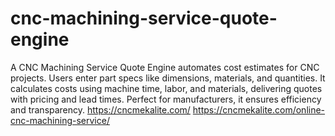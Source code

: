 # cnc-machining-service-quote-engine
A CNC Machining Service Quote Engine automates cost estimates for CNC projects. Users enter part specs like dimensions, materials, and quantities. It calculates costs using machine time, labor, and materials, delivering quotes with pricing and lead times. Perfect for manufacturers, it ensures efficiency and transparency.
https://cncmekalite.com/
https://cncmekalite.com/online-cnc-machining-service/
